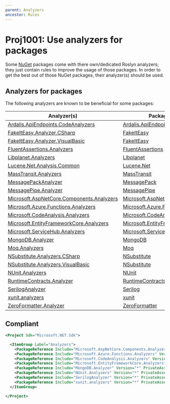 ```yaml
---
parent: Analyzers
ancestor: Rules
---
```


# Proj1001: Use analyzers for packages
Some [NuGet](https://www.nuget.org/) packages come with there own/dedicated
Roslyn analyzers; they just contain rules to improve the usage of those packages.
In order to get the best out of those NuGet packages, their analyzer(s) should
be used.

## Analyzers for packages
The following analyzers are known to be beneficial for some packages:

| Analyzer(s)                                                                                                           | Packages                                                                                          | Languages |
|-----------------------------------------------------------------------------------------------------------------------|---------------------------------------------------------------------------------------------------|:---------:|
| [Ardalis.ApiEndpoints.CodeAnalyzers](https://www.nuget.org/packages/Ardalis.ApiEndpoints.CodeAnalyzers)               | [Ardalis.ApiEndpoints.](https://www.nuget.org/packages?q=Ardalis.ApiEndpoints)                    | Any       |
| [FakeItEasy.Analyzer.CSharp](https://www.nuget.org/packages/FakeItEasy.Analyzer.CSharp)                               | [FakeItEasy](https://www.nuget.org/packages?q=FakeItEasy)                                         | C#        |
| [FakeItEasy.Analyzer.VisualBasic](https://www.nuget.org/packages/FakeItEasy.Analyzer.VisualBasic)                     | [FakeItEasy](https://www.nuget.org/packages?q=FakeItEasy)                                         | VB.NET    |
| [FluentAssertions.Analyzers](https://www.nuget.org/packages/FluentAssertions.Analyzers)                               | [FluentAssertions](https://www.nuget.org/packages?q=FluentAssertions)                             | Any       |
| [Libplanet.Analyzers](https://www.nuget.org/packages/Libplanet.Analyzers)                                             | [Libplanet](https://www.nuget.org/packages?q=Libplanet)                                           | Any       |
| [Lucene.Net.Analysis.Common](https://www.nuget.org/packages/Lucene.Net.Analysis.Common)                               | [Lucene.Net](https://www.nuget.org/packages?q=Lucene.Net)                                         | Any       |
| [MassTransit.Analyzers](https://www.nuget.org/packages/MassTransit.Analyzers)                                         | [MassTransit](https://www.nuget.org/packages?q=MassTransit)                                       | Any       |
| [MessagePackAnalyzer](https://www.nuget.org/packages/MessagePackAnalyzer)                                             | [MessagePack](https://www.nuget.org/packages?q=MessagePack)                                       | Any       |
| [MessagePipe.Analyzer](https://www.nuget.org/packages/MessagePipe.Analyzer)                                           | [MessagePipe](https://www.nuget.org/packages?q=MessagePipe)                                       | Any       |
| [Microsoft.AspNetCore.Components.Analyzers](https://www.nuget.org/packages/Microsoft.AspNetCore.Components.Analyzers) | [Microsoft.AspNetCore](https://www.nuget.org/packages?q=Microsoft.AspNetCore.)                    | Any       |
| [Microsoft.Azure.Functions.Analyzers](https://www.nuget.org/packages/Microsoft.Azure.Functions.Analyzers)             | [Microsoft.Azure.Functions](https://www.nuget.org/packages?q=Microsoft.Azure.Functions)           | Any       |
| [Microsoft.CodeAnalysis.Analyzers](https://www.nuget.org/packages/Microsoft.CodeAnalysis.Analyzers)                   | [Microsoft.CodeAnalysis](https://www.nuget.org/packages?q=Microsoft.CodeAnalysis)                 | Any       |
| [Microsoft.EntityFrameworkCore.Analyzers](https://www.nuget.org/packages/Microsoft.EntityFrameworkCore.Analyzers)     | [Microsoft.EntityFrameworkCore](https://www.nuget.org/packages?q=Microsoft.EntityFrameworkCore)   | Any       |
| [Microsoft.ServiceHub.Analyzers](https://www.nuget.org/packages/Microsoft.ServiceHub.Analyzers)                       | [Microsoft.ServiceHub](https://www.nuget.org/packages?q=Microsoft.ServiceHub)                     | Any       |
| [MongoDB.Analyzer](https://www.nuget.org/packages/MongoDB.Analyzer)                                                   | [MongoDB](https://www.nuget.org/packages?q=MongoDB)                                               | Any       |
| [Moq.Analyzers](https://www.nuget.org/packages/Moq.Analyzers)                                                         | [Moq](https://www.nuget.org/packages?q=Moq)                                                       | Any       |
| [NSubstitute.Analyzers.CSharp](https://www.nuget.org/packages/NSubstitute.Analyzers.CSharp)                           | [NSubstitute](https://www.nuget.org/packages?q=NSubstitute)                                       | C#        |
| [NSubstitute.Analyzers.VisualBasic](https://www.nuget.org/packages/NSubstitute.Analyzers.VisualBasic)                 | [NSubstitute](https://www.nuget.org/packages?q=NSubstitute)                                       | VB.NET    |
| [NUnit.Analyzers](https://www.nuget.org/packages/NUnit.Analyzers)                                                     | [NUnit](https://www.nuget.org/packages?q=NUnit)                                                   | Any       |
| [RuntimeContracts.Analyzer](https://www.nuget.org/packages/RuntimeContracts.Analyzer)                                 | [RuntimeContracts](https://www.nuget.org/packages?q=RuntimeContracts)                             | Any       |
| [SerilogAnalyzer](https://www.nuget.org/packages/SerilogAnalyzer)                                                     | [Serilog](https://www.nuget.org/packages?q=Serilog)                                               | Any       |
| [xunit.analyzers](https://www.nuget.org/packages/xunit.analyzers)                                                     | [xunit](https://www.nuget.org/packages?q=xunit)                                                   | Any       |
| [ZeroFormatter.Analyzer](https://www.nuget.org/packages/ZeroFormatter.Analyzer)                                       | [ZeroFormatter](https://www.nuget.org/packages?q=ZeroFormatter)                                   | Any       |

## Compliant
``` xml
<Project Sdk="Microsoft.NET.Sdk">

  <ItemGroup Label="Analyzers">
    <PackageReference Include="Microsoft.AspNetCore.Components.Analyzers" Version="*" PrivateAssets="All" IncludeAssets="runtime; build; native; contentfiles; analyzers; buildtransitive" />
    <PackageReference Include="Microsoft.Azure.Functions.Analyzers" Version="*" PrivateAssets="All" IncludeAssets="runtime; build; native; contentfiles; analyzers; buildtransitive" />
    <PackageReference Include="Microsoft.CodeAnalysis.Analyzers" Version="*" PrivateAssets="All" IncludeAssets="runtime; build; native; contentfiles; analyzers; buildtransitive" />
    <PackageReference Include="Microsoft.EntityFrameworkCore.Analyzers" Version="*" PrivateAssets="All" IncludeAssets="runtime; build; native; contentfiles; analyzers; buildtransitive" />
    <PackageReference Include="MongoDB.Analyzer" Version="*" PrivateAssets="All" IncludeAssets="runtime; build; native; contentfiles; analyzers; buildtransitive" />
    <PackageReference Include="NUnit.Analyzers" Version="*" PrivateAssets="All" IncludeAssets="runtime; build; native; contentfiles; analyzers; buildtransitive" />
    <PackageReference Include="SerilogAnalyzer" Version="*" PrivateAssets="All" IncludeAssets="runtime; build; native; contentfiles; analyzers; buildtransitive" />
    <PackageReference Include="xunit.analyzers" Version="*" PrivateAssets="All" IncludeAssets="runtime; build; native; contentfiles; analyzers; buildtransitive" />
  </ItemGroup>

</Project>
 ```
